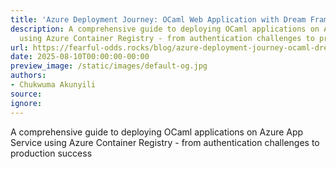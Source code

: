 ```yaml
---
title: 'Azure Deployment Journey: OCaml Web Application with Dream Framework'
description: A comprehensive guide to deploying OCaml applications on Azure App Service
  using Azure Container Registry - from authentication challenges to production success
url: https://fearful-odds.rocks/blog/azure-deployment-journey-ocaml-dream
date: 2025-08-10T00:00:00-00:00
preview_image: /static/images/default-og.jpg
authors:
- Chukwuma Akunyili
source:
ignore:
---
```


A comprehensive guide to deploying OCaml applications on Azure App Service using Azure Container Registry - from authentication challenges to production success
